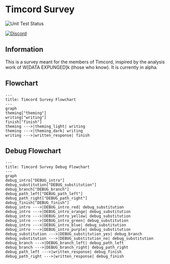 # Timcord Survey

![Unit Test Status](https://img.shields.io/github/actions/workflow/status/ObjectsCountries/Timcord-Survey/npm.yml?logo=nodedotjs&label=Unit%20Tests)

[![Discord](https://img.shields.io/badge/Discord-%235865F2.svg?style=for-the-badge&logo=discord&logoColor=white)](https://discord.gg/timotainment)

## Information

This is a survey meant for the members of Timcord, inspired by the analysis work of W\[DATA EXPUNGED]k (those who know). It is currently in alpha.

## Flowchart

```mermaid
---
title: Timcord Survey Flowchart
---
graph 
theming["theming"]
writing["writing"]
finish["finish"]
theming --->|theming_light| writing
theming --->|theming_dark| writing
writing --->|written_response| finish
```

## Debug Flowchart

```mermaid
---
title: Timcord Survey Debug Flowchart
---
graph 
debug_intro["DEBUG_intro"]
debug_substitution["DEBUG_substitution"]
debug_branch["DEBUG_branch"]
debug_path_left["DEBUG_path_left"]
debug_path_right["DEBUG_path_right"]
debug_finish["DEBUG_finish"]
debug_intro --->|DEBUG_intro_red| debug_substitution
debug_intro --->|DEBUG_intro_orange| debug_substitution
debug_intro --->|DEBUG_intro_yellow| debug_substitution
debug_intro --->|DEBUG_intro_green| debug_substitution
debug_intro --->|DEBUG_intro_blue| debug_substitution
debug_intro --->|DEBUG_intro_purple| debug_substitution
debug_substitution --->|DEBUG_substitution_yes| debug_branch
debug_substitution --->|DEBUG_substitution_no| debug_substitution
debug_branch --->|DEBUG_branch_left| debug_path_left
debug_branch --->|DEBUG_branch_right| debug_path_right
debug_path_left --->|written_response| debug_finish
debug_path_right --->|written_response| debug_finish
```

